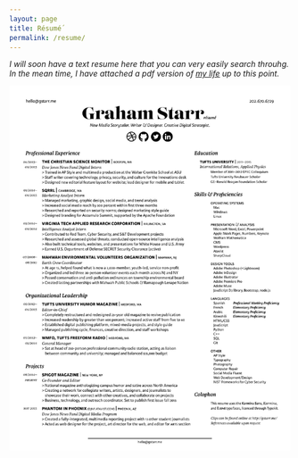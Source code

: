```yaml
---
layout: page
title: Résumé´
permalink: /resume/
---
```


*I will soon have a text resume here that you can very easily search throuhg. In the mean time, I have attached a pdf version of [my life](/images/resume.pdf) up to this point.*

![resume](/images/resume.png "Graham Starr's Resume")
